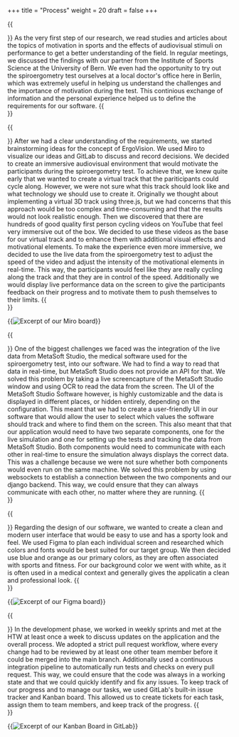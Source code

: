 +++
title = "Process"
weight = 20
draft = false
+++

{{<section title="Research">}}
As the very first step of our research, we read studies and articles about the topics of motivation in sports and the effects of audiovisual stimuli on performance to get a better understanding of the field. In regular meetings, we discussed the findings with our partner from the Institute of Sports Science at the University of Bern. We even had the opportunity to try out the spiroergometry test ourselves at a local doctor's office here in Berlin, which was extremely useful in helping us understand the challenges and the importance of motivation during the test. This continious exchange of information and the personal experience helped us to define the requirements for our software.
{{</section>}}

{{<section title="Concept">}}
After we had a clear understanding of the requirements, we started brainstorming ideas for the concept of ErgoVision. We used Miro to visualize our ideas and GitLab to discuss and record decisions. We decided to create an immersive audiovisual environment that would motivate the participants during the spiroergometry test. To achieve that, we knew quite early that we wanted to create a virtual track that the pariticipants could cycle along. However, we were not sure what this track should look like and what technology we should use to create it. Originally we thought about implementing a virtual 3D track using three.js, but we had concerns that this approach would be too complex and time-consuming and that the results would not look realistic enough. Then we discovered that there are hundreds of good quality first person cycling videos on YouTube that feel very immersive out of the box. We decided to use these videos as the base for our virtual track and to enhance them with additional visual effects and motivational elements. To make the experience even more immersive, we decided to use the live data from the spiroergometry test to adjust the speed of the video and adjust the intensity of the motivational elements in real-time. This way, the participants would feel like they are really cycling along the track and that they are in control of the speed. Additionally we would display live performance data on the screen to give the participants feedback on their progress and to motivate them to push themselves to their limits.
{{</section>}}

{{<image src="miro_screenshot.jpg" caption="Excerpt of our Miro board" alt="Excerpt of our Miro board">}}

{{<section title="Challenges">}}
One of the biggest challenges we faced was the integration of the live data from MetaSoft Studio, the medical software used for the spiroergometry test, into our software. We had to find a way to read that data in real-time, but MetaSoft Studio does not provide an API for that. We solved this problem by taking a live screencapture of the MetaSoft Studio window and using OCR to read the data from the screen. The UI of the MetaSoft Studio Software however, is highly customizable and the data is displayed in different places, or hidden entirely, depending on the configuration. This meant that we had to create a user-friendly UI in our software that would allow the user to select which values the software should track and where to find them on the screen. This also meant that that our application would need to have two separate components, one for the live simulation and one for setting up the tests and tracking the data from MetaSoft Studio. Both components would need to communicate with each other in real-time to ensure the simulation always displays the correct data. This was a challenge because we were not sure whether both components would even run on the same machine. We solved this problem by using websockets to establish a connection between the two components and our django backend. This way, we could ensure that they can always communicate with each other, no matter where they are running.
{{</section>}}

{{<section title="Design">}}
Regarding the design of our software, we wanted to create a clean and modern user interface that would be easy to use and has a sporty look and feel. We used Figma to plan each individual screen and researched which colors and fonts would be best suited for our target group. We then decided use blue and orange as our primary colors, as they are often associated with sports and fitness. For our background color we went with white, as it is often used in a medical context and generally gives the applicatin a clean and professional look.
{{</section>}}

{{<image src="figma_screenshot.jpg" caption="Excerpt of our Figma board" alt="Excerpt of our Figma board">}}

{{<section title="Implementation">}}
In the development phase, we worked in weekly sprints and met at the HTW at least once a week to discuss updates on the application and the overall process. We adopted a strict pull request workflow, where every change had to be reviewed by at least one other team member before it could be merged into the main branch. Additionally used a continuous integration pipeline to automatically run tests and checks on every pull request. This way, we could ensure that the code was always in a working state and that we could quickly identify and fix any issues. To keep track of our progress and to manage our tasks, we used GitLab's built-in issue tracker and Kanban board. This allowed us to create tickets for each task, assign them to team members, and keep track of the progress.
{{</section>}}

{{<image src="kanban_board.jpg" caption="Excerpt of our Kanban Board in GitLab" alt="Excerpt of our Kanban Board in GitLab">}}